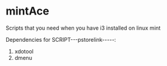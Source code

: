 # mintAce
Scripts that you need when you have i3 installed on linux mint

Dependencies for SCRIPT---pstorelink-----:
1. xdotool
2. dmenu
